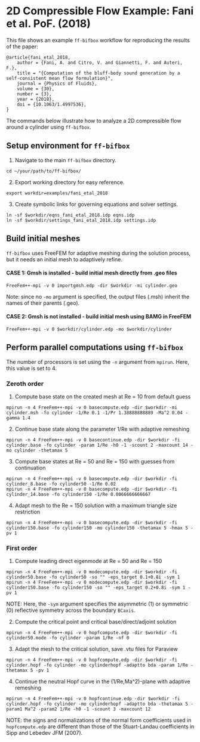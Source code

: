 # 2D Compressible Flow Example: Fani et al. PoF. (2018)
This file shows an example `ff-bifbox` workflow for reproducing the results of the paper:
```
@article{fani_etal_2018,
    author = {Fani, A. and Citro, V. and Giannetti, F. and Auteri, F.},
    title = "{Computation of the bluff-body sound generation by a self-consistent mean flow formulation}",
    journal = {Physics of Fluids},
    volume = {30},
    number = {3},
    year = {2018},
    doi = {10.1063/1.4997536},
}
```
The commands below illustrate how to analyze a 2D compressible flow around a cylinder using `ff-bifbox`.

## Setup environment for `ff-bifbox`
1. Navigate to the main `ff-bifbox` directory.
```
cd ~/your/path/to/ff-bifbox/
```
2. Export working directory for easy reference.
```
export workdir=examples/fani_etal_2018
```
3. Create symbolic links for governing equations and solver settings.
```
ln -sf $workdir/eqns_fani_etal_2018.idp eqns.idp
ln -sf $workdir/settings_fani_etal_2018.idp settings.idp
```

## Build initial meshes
`ff-bifbox` uses FreeFEM for adaptive meshing during the solution process, but it needs an initial mesh to adaptively refine.
#### CASE 1: Gmsh is installed - build initial mesh directly from .geo files
```
FreeFem++-mpi -v 0 importgmsh.edp -dir $workdir -mi cylinder.geo
```
Note: since no `-mo` argument is specified, the output files (.msh) inherit the names of their parents (.geo).
#### CASE 2: Gmsh is not installed - build initial mesh using BAMG in FreeFEM
```
FreeFem++-mpi -v 0 $workdir/cylinder.edp -mo $workdir/cylinder
```

## Perform parallel computations using `ff-bifbox`
The number of processors is set using the `-n` argument from `mpirun`. Here, this value is set to 4.
### Zeroth order
1. Compute base state on the created mesh at Re = 10 from default guess
```
mpirun -n 4 FreeFem++-mpi -v 0 basecompute.edp -dir $workdir -mi cylinder.msh -fo cylinder -1/Re 0.1 -1/Pr 1.38888888889 -Ma^2 0.04 -gamma 1.4
```

2. Continue base state along the parameter 1/Re with adaptive remeshing
```
mpirun -n 4 FreeFem++-mpi -v 0 basecontinue.edp -dir $workdir -fi cylinder.base -fo cylinder -param 1/Re -h0 -1 -scount 2 -maxcount 14 -mo cylinder -thetamax 5
```

3. Compute base states at Re = 50 and Re = 150 with guesses from continuation
```
mpirun -n 4 FreeFem++-mpi -v 0 basecompute.edp -dir $workdir -fi cylinder_8.base -fo cylinder50 -1/Re 0.02
mpirun -n 4 FreeFem++-mpi -v 0 basecompute.edp -dir $workdir -fi cylinder_14.base -fo cylinder150 -1/Re 0.0066666666667
```

4. Adapt mesh to the Re = 150 solution with a maximum triangle size restriction
```
mpirun -n 4 FreeFem++-mpi -v 0 basecompute.edp -dir $workdir -fi cylinder150.base -fo cylinder150 -mo cylinder150 -thetamax 5 -hmax 5 -pv 1
```

### First order
1. Compute leading direct eigenmode at Re = 50 and Re = 150
```
mpirun -n 4 FreeFem++-mpi -v 0 modecompute.edp -dir $workdir -fi cylinder50.base -fo cylinder50 -so "" -eps_target 0.1+0.8i -sym 1
mpirun -n 4 FreeFem++-mpi -v 0 modecompute.edp -dir $workdir -fi cylinder150.base -fo cylinder150 -so "" -eps_target 0.2+0.8i -sym 1 -pv 1
```
NOTE: Here, the `-sym` argument specifies the asymmetric (1) or symmetric (0) reflective symmetry across the boundary `BCaxis`.

2. Compute the critical point and critical base/direct/adjoint solution
```
mpirun -n 4 FreeFem++-mpi -v 0 hopfcompute.edp -dir $workdir -fi cylinder50.mode -fo cylinder -param 1/Re -nf 0
```

3. Adapt the mesh to the critical solution, save .vtu files for Paraview
```
mpirun -n 4 FreeFem++-mpi -v 0 hopfcompute.edp -dir $workdir -fi cylinder.hopf -fo cylinder -mo cylinderhopf -adaptto bda -param 1/Re -thetamax 5 -pv 1
```

4. Continue the neutral Hopf curve in the (1/Re,Ma^2)-plane with adaptive remeshing
```
mpirun -n 4 FreeFem++-mpi -v 0 hopfcontinue.edp -dir $workdir -fi cylinder.hopf -fo cylinder -mo cylinderhopf -adaptto bda -thetamax 5 -param1 Ma^2 -param2 1/Re -h0 -1 -scount 3 -maxcount 12
```

NOTE: the signs and normalizations of the normal form coefficients used in `hopfcompute.edp` are different than those of the Stuart-Landau coefficients in Sipp and Lebedev JFM (2007).
